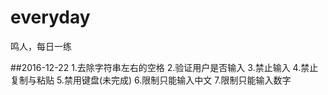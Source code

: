 # everyday
鸣人，每日一练

##2016-12-22 
1.去除字符串左右的空格
2.验证用户是否输入
3.禁止输入
4.禁止复制与粘贴
5.禁用键盘(未完成)
6.限制只能输入中文
7.限制只能输入数字


	
	

